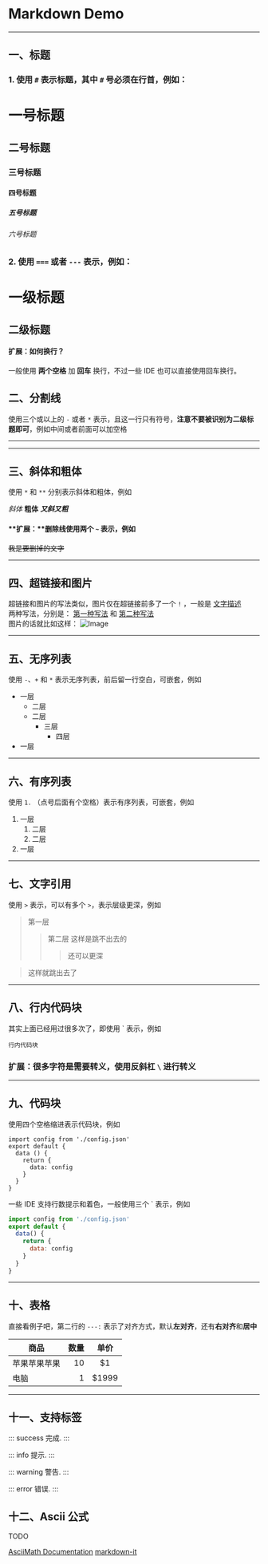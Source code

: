 # Markdown Demo

---

## 一、标题

### 1. 使用 `#` 表示标题，其中 `#` 号必须在行首，例如：

# 一号标题

## 二号标题

### 三号标题

#### 四号标题

##### 五号标题

###### 六号标题

### 2. 使用 `===` 或者 `---` 表示，例如：

# 一级标题

## 二级标题

#### **扩展：如何换行？**

一般使用 **两个空格** 加 **回车** 换行，不过一些 IDE 也可以直接使用回车换行。

## 二、分割线

使用三个或以上的 `-` 或者 `*` 表示，且这一行只有符号，**注意不要被识别为二级标题即可**，例如中间或者前面可以加空格

---

---

## 三、斜体和粗体

使用 `*` 和 `**` 分别表示斜体和粗体，例如

_斜体_
**粗体**
**_又斜又粗_**

#### **扩展：**删除线使用两个 `~` 表示，例如

~~我是要删掉的文字~~

---

## 四、超链接和图片

超链接和图片的写法类似，图片仅在超链接前多了一个 `!` ，一般是 [文字描述](链接)  
两种写法，分别是： [第一种写法](https://www.baidu.com/) 和 [第二种写法][1]  
图片的话就比如这样： ![Image][2]

[1]: https://www.baidu.com/
[2]: https://www.zybuluo.com/static/img/logo.png

---

## 五、无序列表

使用 `-`、`+` 和 `*` 表示无序列表，前后留一行空白，可嵌套，例如

- 一层
  - 二层
  - 二层
    - 三层
      - 四层
- 一层

---

## 六、有序列表

使用 `1.` （点号后面有个空格）表示有序列表，可嵌套，例如

1. 一层
   1. 二层
   2. 二层
2. 一层

---

## 七、文字引用

使用 `>` 表示，可以有多个 `>`，表示层级更深，例如

> 第一层
>
> > 第二层
> > 这样是跳不出去的
> >
> > > 还可以更深

> 这样就跳出去了

---

## 八、行内代码块

其实上面已经用过很多次了，即使用 \` 表示，例如

`行内代码块`

### 扩展：很多字符是需要转义，使用反斜杠 `\` 进行转义

---

## 九、代码块

使用四个空格缩进表示代码块，例如

    import config from './config.json'
    export default {
      data () {
        return {
          data: config
        }
      }
    }

一些 IDE 支持行数提示和着色，一般使用三个 \` 表示，例如

```javascript
import config from './config.json'
export default {
  data() {
    return {
      data: config
    }
  }
}
```

---

## 十、表格

直接看例子吧，第二行的 `---:` 表示了对齐方式，默认**左对齐**，还有**右对齐**和**居中**

| 商品         | 数量 |  单价  |
| ------------ | ---: | :----: |
| 苹果苹果苹果 |   10 |  \$1   |
| 电脑         |    1 | \$1999 |

---

## 十一、支持标签

::: success
完成.
:::

::: info
提示.
:::

::: warning
警告.
:::

::: error
错误.
:::

## 十二、Ascii 公式

TODO

[AsciiMath Documentation](http://asciimath.org/)
[markdown-it](http://markdown-it.docschina.org/)
